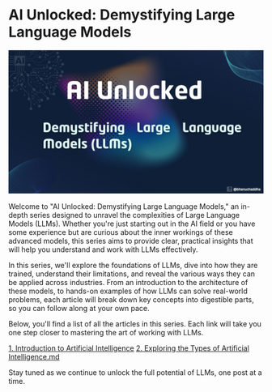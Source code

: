 # AI Unlocked: Demystifying Large Language Models
![AI Unlocked: Demystifying Large Language Models](images/1/ai-unlocked.jpg)

Welcome to "AI Unlocked: Demystifying Large Language Models," an in-depth series designed to unravel the complexities of Large Language Models (LLMs). Whether you're just starting out in the AI field or you have some experience but are curious about the inner workings of these advanced models, this series aims to provide clear, practical insights that will help you understand and work with LLMs effectively.

In this series, we'll explore the foundations of LLMs, dive into how they are trained, understand their limitations, and reveal the various ways they can be applied across industries. From an introduction to the architecture of these models, to hands-on examples of how LLMs can solve real-world problems, each article will break down key concepts into digestible parts, so you can follow along at your own pace.

Below, you'll find a list of all the articles in this series. Each link will take you one step closer to mastering the art of working with LLMs.

[1. Introduction to Artificial Intelligence](1.%20Introduction%20to%20Artificial%20Intelligence.md)
[2. Exploring the Types of Artificial Intelligence.md](2.%20Exploring%20the%20Types%20of%20Artificial%20Intelligence.md)

Stay tuned as we continue to unlock the full potential of LLMs, one post at a time.

